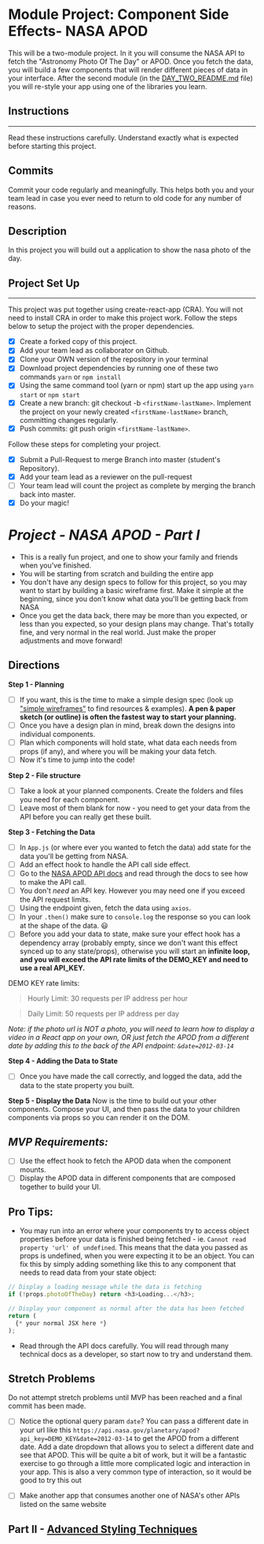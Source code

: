 # Module Project: Component Side Effects- NASA APOD

This will be a two-module project. In it you will consume the NASA API to fetch the "Astronomy Photo Of The Day" or APOD. Once you fetch the data, you will build a few components that will render different pieces of data in your interface. After the second module (in the [DAY_TWO_README.md](DAY_TWO_README.md) file) you will re-style your app using one of the libraries you learn. 

## Instructions

---

Read these instructions carefully. Understand exactly what is expected before starting this project.

## Commits

Commit your code regularly and meaningfully. This helps both you and your team lead in case you ever need to return to old code for any number of reasons.

## Description

In this project you will build out a application to show the nasa photo of the day.

## Project Set Up

---

This project was put together using create-react-app (CRA). You will not need to install CRA in order to make this project work. Follow the steps below to setup the project with the proper dependencies.

- [x] Create a forked copy of this project.
- [x] Add your team lead as collaborator on Github.
- [x] Clone your OWN version of the repository in your terminal
- [x] Download project dependencies by running one of these two commands `yarn` or `npm install`
- [x] Using the same command tool (yarn or npm) start up the app using `yarn start` or `npm start`
- [x] Create a new branch: git checkout -b `<firstName-lastName>`.
      Implement the project on your newly created `<firstName-lastName>` branch, committing changes regularly.
- [x] Push commits: git push origin `<firstName-lastName>`.

Follow these steps for completing your project.

- [x] Submit a Pull-Request to merge Branch into master (student's Repository).
- [x] Add your team lead as a reviewer on the pull-request
- [ ] Your team lead will count the project as complete by merging the branch back into master.
- [x] Do your magic!

# _Project - NASA APOD - Part I_

- This is a really fun project, and one to show your family and friends when you've finished.
- You will be starting from scratch and building the entire app
- You don't have any design specs to follow for this project, so you may want to start by building a basic wireframe first. Make it simple at the beginning, since you don't know what data you'll be getting back from NASA
- Once you get the data back, there may be more than you expected, or less than you expected, so your design plans may change. That's totally fine, and very normal in the real world. Just make the proper adjustments and move forward!

## Directions

**Step 1 - Planning**

- [ ] If you want, this is the time to make a simple design spec (look up ["simple wireframes"](https://www.google.com/search?q=simple+wireframes) to find resources & examples). **A pen & paper sketch (or outline) is often the fastest way to start your planning.**
- [ ] Once you have a design plan in mind, break down the designs into individual components.
- [ ] Plan which components will hold state, what data each needs from props (if any), and where you will be making your data fetch.
- [ ] Now it's time to jump into the code!

**Step 2 - File structure**

- [ ] Take a look at your planned components. Create the folders and files you need for each component.
- [ ] Leave most of them blank for now - you need to get your data from the API before you can really get these built.

**Step 3 - Fetching the Data**

- [ ] In `App.js` (or where ever you wanted to fetch the data) add state for the data you'll be getting from NASA.
- [ ] Add an effect hook to handle the API call side effect.
- [ ] Go to the [NASA APOD API docs](https://api.nasa.gov/#apod) and read through the docs to see how to make the API call.
- [ ] You don't _need_ an API key. However you may need one if you exceed the API request limits.
- [ ] Using the endpoint given, fetch the data using `axios`.
- [ ] In your `.then()` make sure to `console.log` the response so you can look at the shape of the data. 😃
- [ ] Before you add your data to state, make sure your effect hook has a dependency array (probably empty, since we don't want this effect synced up to any state/props), otherwise you will start an **infinite loop, and you will exceed the API rate limits of the DEMO_KEY and need to use a real API_KEY.**

DEMO KEY rate limits:

> Hourly Limit: 30 requests per IP address per hour

> Daily Limit: 50 requests per IP address per day

_Note: if the photo url is NOT a photo, you will need to learn how to display a video in a React app on your own, OR just fetch the APOD from a different date by adding this to the back of the API endpoint: `&date=2012-03-14`_

**Step 4 - Adding the Data to State**

- [ ] Once you have made the call correctly, and logged the data, add the data to the state property you built.

**Step 5 - Display the Data**
Now is the time to build out your other components. Compose your UI, and then pass the data to your children components via props so you can render it on the DOM.

## _MVP Requirements:_

- [ ] Use the effect hook to fetch the APOD data when the component mounts.
- [ ] Display the APOD data in different components that are composed together to build your UI.

## Pro Tips:

- You may run into an error where your components try to access object properties before your data is finished being fetched - ie. `Cannot read property 'url' of undefined`. This means that the data you passed as props is undefined, when you were expecting it to be an object. You can fix this by simply adding something like this to any component that needs to read data from your state object:

```js
// Display a loading message while the data is fetching
if (!props.photoOfTheDay) return <h3>Loading...</h3>;

// Display your component as normal after the data has been fetched
return (
  {* your normal JSX here *}
);
```

- Read through the API docs carefully. You will read through many technical docs as a developer, so start now to try and understand them.

## Stretch Problems

Do not attempt stretch problems until MVP has been reached and a final commit has been made.

- [ ] Notice the optional query param `date`? You can pass a different date in your url like this `https://api.nasa.gov/planetary/apod?api_key=DEMO_KEY&date=2012-03-14` to get the APOD from a different date. Add a date dropdown that allows you to select a different date and see that APOD. This will be quite a bit of work, but it will be a fantastic exercise to go through a little more complicated logic and interaction in your app. This is also a very common type of interaction, so it would be good to try this out
- [ ] Make another app that consumes another one of NASA's other APIs listed on the same website


 ## Part II - [Advanced Styling Techniques](DAY_TWO_README.md)
